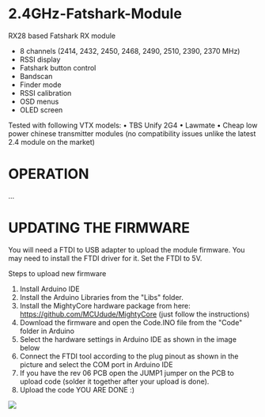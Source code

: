 # 2.4GHz-Fatshark-Module
RX28 based Fatshark RX module

- 8 channels (2414, 2432, 2450, 2468, 2490, 2510, 2390, 2370 MHz)
- RSSI display
- Fatshark button control
- Bandscan
- Finder mode
- RSSI calibration
- OSD menus
- OLED screen

Tested with following VTX models:
• TBS Unify 2G4
• Lawmate
• Cheap low power chinese transmitter modules (no compatibility issues unlike the latest 2.4 module on the market)


# OPERATION
…


# UPDATING THE FIRMWARE
You will need a FTDI to USB adapter to upload the module firmware. You may need to install the FTDI driver for it. Set the FTDI to 5V.

Steps to upload new firmware
1. Install Arduino IDE
2. Install the Arduino Libraries from the "Libs" folder.
3. Install the MightyCore hardware package from here: https://github.com/MCUdude/MightyCore (just follow the instructions)
4. Download the firmware and open the Code.INO file from the "Code" folder in Arduino
5. Select the hardware settings in Arduino IDE as shown in the image below
6. Connect the FTDI tool according to the plug pinout as shown in the picture and select the COM port in Arduino IDE
7. If you have the rev 06 PCB open the JUMP1 jumper on the PCB to upload code (solder it together after your upload is done).
8. Upload the code
YOU ARE DONE :)

<img src="https://raw.githubusercontent.com/skaman82/2.4GHz-Fatshark-Module/master/img/PCB.png"/>
